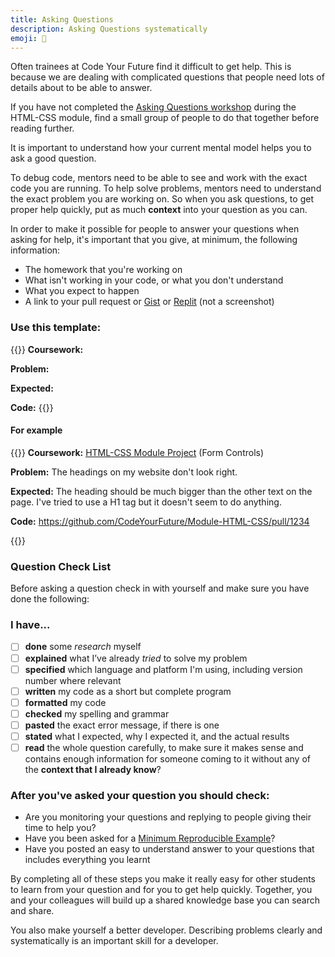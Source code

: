 ```yaml
---
title: Asking Questions
description: Asking Questions systematically
emoji: 💬
---
```


Often trainees at Code Your Future find it difficult to get help. This is because we are dealing with complicated questions that people need lots of details about to be able to answer.

<!--{{<note type="activity" title="Asking Questions workshop" >}}-->

If you have not completed the [Asking Questions workshop](../../html-css/sprints/2/day-plan/index.md#asking-questions) during the HTML-CSS module, find a small group of people to do that together before reading further.

It is important to understand how your current mental model helps you to ask a good question.

<!--{{</note>}}-->

To debug code, mentors need to be able to see and work with the exact code you are running. To help solve problems, mentors need to understand the exact problem you are working on. So when you ask questions, to get proper help quickly, put as much **context** into your question as you can.

In order to make it possible for people to answer your questions when asking for help, it's important that you give, at minimum, the following information:

- The homework that you're working on
- What isn't working in your code, or what you don't understand
- What you expect to happen
- A link to your pull request or [Gist](https://gist.github.com/) or [Replit](https://replit.com/) (not a screenshot)

### Use this template:

{{<note type="question" title=" Request for help">}}
**Coursework:**

**Problem:**

**Expected:**

**Code:**
{{</note>}}

#### For example

{{<note type="question" title=" Request for help">}}
**Coursework:** [HTML-CSS Module Project](https://github.com/CodeYourFuture/Module-HTML-CSS/tree/main/Form-Controls) (Form Controls)

**Problem:** The headings on my website don't look right.

**Expected:** The heading should be much bigger than the other text on the page. I've tried to use a H1 tag but it doesn't seem to do anything.

**Code:** https://github.com/CodeYourFuture/Module-HTML-CSS/pull/1234

{{</note>}}

### Question Check List

Before asking a question check in with yourself and make sure you have done the following:

### I have...

- [ ] **done** some _research_ myself
- [ ] **explained** what I’ve already _tried_ to solve my problem
- [ ] **specified** which language and platform I'm using, including version number where relevant
- [ ] **written** my code as a short but complete program
- [ ] **formatted** my code
- [ ] **checked** my spelling and grammar
- [ ] **pasted** the exact error message, if there is one
- [ ] **stated** what I expected, why I expected it, and the actual results
- [ ] **read** the whole question carefully, to make sure it makes sense and contains enough information for someone coming to it without any of the **context that I already know**?

### After you've asked your question you should check:

- Are you monitoring your questions and replying to people giving their time to help you?
- Have you been asked for a [Minimum Reproducible Example](https://docs.codeyourfuture.io/trainees/guides/common-responses/create-a-minimal-reproducible-example)?
- Have you posted an easy to understand answer to your questions that includes everything you learnt

By completing all of these steps you make it really easy for other students to learn from your question and for you to get help quickly. Together, you and your colleagues will build up a shared knowledge base you can search and share.

You also make yourself a better developer. Describing problems clearly and systematically is an important skill for a developer.
